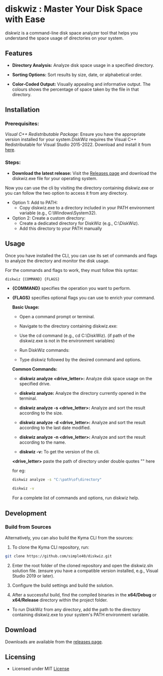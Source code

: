 # diskwiz : Master Your Disk Space with Ease

diskwiz is a command-line disk space analyzer tool that helps you understand the space usage of directories on your system.

 ## Features

- **Directory Analysis:** Analyze disk space usage in a specified directory.
  
- **Sorting Options:** Sort results by size, date, or alphabetical order.
  
- **Color-Coded Output:** Visually appealing and informative output. The colours shows the percentage of space taken by the file in that directory.


 ## Installation
  
  ### Prerequisites:
  
  *Visual C++ Redistributable Package:* Ensure you have the appropriate version installed for your system.DiskWiz requires the Visual C++ Redistributable for Visual Studio 2015-2022. Download and install it from [here](https://support.microsoft.com/en-us/help/2977003/the-latest-supported-visual-c-downloads).
  
  ### Steps:
  
- **Download the latest release:** Visit the [Releases page]() and download the diskwiz.exe file for your operating system.
  
<!-- - **Extract the contents:** Right-click the downloaded file and choose "Extract All" or use a suitable archive tool.
- **Choose an installation location:**
  -->
  Now you can use the cli by visiting the directory containing diskwiz.exe or you can follow the two option to access it from any directory.
  
-  Option 1: Add to PATH:
    - Copy diskwiz.exe to a directory included in your PATH environment variable (e.g., C:\Windows\System32).
-  Option 2: Create a custom directory:
    - Create a dedicated directory for DiskWiz (e.g., C:\DiskWiz).
    -  Add this directory to your PATH manually 
      
## Usage

Once you have installed the CLI, you can use its set of commands and flags to analyze the directory and monitor the disk usage.

For the commands and flags to work, they must follow this syntax:

```bash
diskwiz {COMMAND} {FLAGS}
```

- **{COMMAND}** specifies the operation you want to perform.
- **{FLAGS}** specifies optional flags you can use to enrich your command.
  
  **Basic Usage:**
  
  - Open a command prompt or terminal.
    
  - Navigate to the directory containing diskwiz.exe:
    
  - Use the cd command (e.g., cd C:\DiskWiz). (if path of the diskwiz.exe is not in the environment variables)
    
  - Run DiskWiz commands:
    
  - Type diskwiz followed by the desired command and options.
  
  **Common Commands:**

  
  - **diskwiz analyze <drive_letter>:** Analyze disk space usage on the specified drive.
    
  - **diskwiz analyze:** Analyze the directory currently opened in the terminal.
    
  - **diskwiz analyze -s <drive_letter>:** Analyze and sort the result according to the size.
    
  - **diskwiz analyze -d <drive_letter>:** Analyze and sort the result according to the last date modified.
    
  - **diskwiz analyze -n <drive_letter>:** Analyze and sort the result according to the name.
 
  - **diskwiz -v:** To get the version of the cli.

  **<drive_letter>** paste the path of directory under double quotes "" here

  for eg:
  ```bash
  diskwiz analyze -s "C:\path\of\directory"

  diskwiz -v
  ```
    
  For a complete list of commands and options, run diskwiz help.

## Development
  
  ### Build from Sources
  
  Alternatively, you can also build the Kyma CLI from the sources:
  
  1. To clone the Kyma CLI repository, run:
  
  ```bash
  git clone https://github.com/simple40/diskwiz.git
  ```
  2. Enter the root folder of the cloned repository and open the diskwiz.sln solution file.
     (ensure you have a compatible version installed, e.g., Visual Studio 2019 or later).
  
  3. Configure the build settings and build the solution.

  4. After a successful build, find the compiled binaries in the **x64/Debug** or **x64/Release** directory within the project folder.
     
  - To run DiskWiz from any directory, add the path to the directory containing diskwiz.exe to your system's PATH environment variable.
  
 ## Download

  Downloads are available from the [releases page]().

## Licensing

- Licensed under MIT [License](https://github.com/simple40/diskwiz/blob/main/LICENSE)

  

 

 
